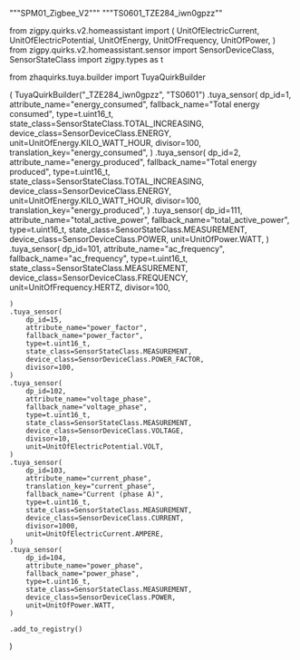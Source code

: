"""SPM01_Zigbee_V2"""
"""TS0601_TZE284_iwn0gpzz""

from zigpy.quirks.v2.homeassistant import (
    UnitOfElectricCurrent,
    UnitOfElectricPotential,
    UnitOfEnergy,
    UnitOfFrequency,
    UnitOfPower,
)
from zigpy.quirks.v2.homeassistant.sensor import SensorDeviceClass, SensorStateClass
import zigpy.types as t

from zhaquirks.tuya.builder import TuyaQuirkBuilder

(
    TuyaQuirkBuilder("_TZE284_iwn0gpzz", "TS0601")
    .tuya_sensor(
        dp_id=1,
        attribute_name="energy_consumed",
        fallback_name="Total energy consumed",
        type=t.uint16_t,
        state_class=SensorStateClass.TOTAL_INCREASING,
        device_class=SensorDeviceClass.ENERGY,
        unit=UnitOfEnergy.KILO_WATT_HOUR,
        divisor=100,
        translation_key="energy_consumed",
    )
    .tuya_sensor(
        dp_id=2,
        attribute_name="energy_produced",
        fallback_name="Total energy produced",
        type=t.uint16_t,
        state_class=SensorStateClass.TOTAL_INCREASING,
        device_class=SensorDeviceClass.ENERGY,
        unit=UnitOfEnergy.KILO_WATT_HOUR,
        divisor=100,
        translation_key="energy_produced",
    )
    .tuya_sensor(
        dp_id=111,
        attribute_name="total_active_power",
        fallback_name="total_active_power",
        type=t.uint16_t,
        state_class=SensorStateClass.MEASUREMENT,
        device_class=SensorDeviceClass.POWER,
        unit=UnitOfPower.WATT,
    )
    .tuya_sensor(
        dp_id=101,
        attribute_name="ac_frequency",
        fallback_name="ac_frequency",
        type=t.uint16_t,
        state_class=SensorStateClass.MEASUREMENT,
        device_class=SensorDeviceClass.FREQUENCY,
        unit=UnitOfFrequency.HERTZ,
        divisor=100,
    
    )
    .tuya_sensor(
        dp_id=15,
        attribute_name="power_factor",
        fallback_name="power_factor",
        type=t.uint16_t,
        state_class=SensorStateClass.MEASUREMENT,
        device_class=SensorDeviceClass.POWER_FACTOR,
        divisor=100,
    )
    .tuya_sensor(
        dp_id=102,
        attribute_name="voltage_phase",
        fallback_name="voltage_phase",
        type=t.uint16_t,
        state_class=SensorStateClass.MEASUREMENT,
        device_class=SensorDeviceClass.VOLTAGE,
        divisor=10,
        unit=UnitOfElectricPotential.VOLT,
    )
    .tuya_sensor(
        dp_id=103,
        attribute_name="current_phase",
        translation_key="current_phase",
        fallback_name="Current (phase A)",
        type=t.uint16_t,
        state_class=SensorStateClass.MEASUREMENT,
        device_class=SensorDeviceClass.CURRENT,
        divisor=1000,
        unit=UnitOfElectricCurrent.AMPERE,
    )
    .tuya_sensor(
        dp_id=104,
        attribute_name="power_phase",
        fallback_name="power_phase",
        type=t.uint16_t,
        state_class=SensorStateClass.MEASUREMENT,
        device_class=SensorDeviceClass.POWER,
        unit=UnitOfPower.WATT,
    )

    .add_to_registry()
)

